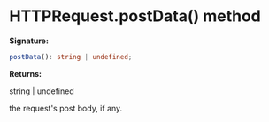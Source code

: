 # HTTPRequest.postData() method

**Signature:**

```typescript
postData(): string | undefined;
```

**Returns:**

string \| undefined

the request's post body, if any.
